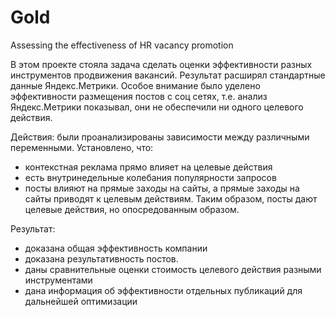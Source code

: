 # Gold
Assessing the effectiveness of HR vacancy promotion

В этом проекте стояла задача сделать оценки эффективности разных инструментов продвижения вакансий. 
Результат расширял стандартные данные Яндекс.Метрики.
Особое внимание было уделено эффективности размещения постов с соц сетях, т.е. анализ Яндекс.Метрики показывал, они не обеспечили ни одного целевого действия.

Действия: были проанализированы зависимости между различными переменными.
Установлено, что:
- контекстная реклама прямо влияет на целевые действия
- есть внутринедельные колебания популярности запросов
- посты влияют на прямые заходы на сайты, а прямые заходы на сайты приводят к целевым действиям. Таким образом, посты дают целевые действия, но опосредованным образом.

Результат: 
- доказана общая эффективность компании
- доказана результативность постов.
- даны сравнительные оценки стоимость целевого действия разными инструментами
- дана информация об эффективности отдельных публикаций для дальнейшей оптимизации
